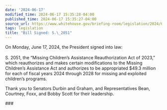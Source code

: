 ```yaml
---
date: '2024-06-17'
modified_time: 2024-06-17 15:35:28-04:00
published_time: 2024-06-17 15:35:27-04:00
source_url: https://www.whitehouse.gov/briefing-room/legislation/2024/06/17/bill-signed-s-2051/
tags: legislation
title: "Bill Signed: S.\_2051"
---
```

 
On Monday, June 17, 2024, the President signed into law:  
   
S. 2051, the “Missing Children’s Assistance Reauthorization Act of
2023,” which reauthorizes and makes certain modifications to the Missing
Children’s Assistance Act and authorizes to be appropriated $49.3
million for each of fiscal years 2024 through 2028 for missing and
exploited children’s programs.  
  
Thank you to Senators Durbin and Graham, and Representatives Bean,
Courtney, Foxx, and Bobby Scott for their leadership.

\###
